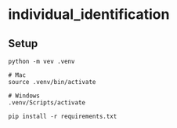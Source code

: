 # individual_identification

## Setup

```
python -m vev .venv

# Mac
source .venv/bin/activate

# Windows
.venv/Scripts/activate

pip install -r requirements.txt
```

